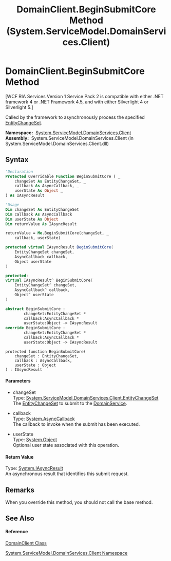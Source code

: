 ﻿---
title: DomainClient.BeginSubmitCore Method  (System.ServiceModel.DomainServices.Client)
TOCTitle: BeginSubmitCore Method
ms:assetid: M:System.ServiceModel.DomainServices.Client.DomainClient.BeginSubmitCore(System.ServiceModel.DomainServices.Client.EntityChangeSet,System.AsyncCallback,System.Object)
ms:mtpsurl: https://msdn.microsoft.com/en-us/library/system.servicemodel.domainservices.client.domainclient.beginsubmitcore(v=VS.91)
ms:contentKeyID: 28755629
ms.date: 01/27/2012
mtps_version: v=VS.91
f1_keywords:
- System.ServiceModel.DomainServices.Client.DomainClient.BeginSubmitCore
dev_langs:
- CSharp
- JScript
- VB
- FSharp
- c++
api_location:
- System.ServiceModel.DomainServices.Client.dll
api_name:
- System.ServiceModel.DomainServices.Client.DomainClient.BeginSubmitCore
api_type:
- Managed
topic_type:
- apiref
- kbSyntax
product_family_name: VS
ROBOTS: INDEX,FOLLOW
---

# DomainClient.BeginSubmitCore Method

\[WCF RIA Services Version 1 Service Pack 2 is compatible with either .NET framework 4 or .NET Framework 4.5, and with either Silverlight 4 or Silverlight 5.\]

Called by the framework to asynchronously process the specified [EntityChangeSet](ff422483\(v=vs.91\).md).

**Namespace:**  [System.ServiceModel.DomainServices.Client](ff422479\(v=vs.91\).md)  
**Assembly:**  System.ServiceModel.DomainServices.Client (in System.ServiceModel.DomainServices.Client.dll)

## Syntax

``` vb
'Declaration
Protected Overridable Function BeginSubmitCore ( _
    changeSet As EntityChangeSet, _
    callback As AsyncCallback, _
    userState As Object _
) As IAsyncResult
```

``` vb
'Usage
Dim changeSet As EntityChangeSet
Dim callback As AsyncCallback
Dim userState As Object
Dim returnValue As IAsyncResult

returnValue = Me.BeginSubmitCore(changeSet, _
    callback, userState)
```

``` csharp
protected virtual IAsyncResult BeginSubmitCore(
    EntityChangeSet changeSet,
    AsyncCallback callback,
    Object userState
)
```

``` c++
protected:
virtual IAsyncResult^ BeginSubmitCore(
    EntityChangeSet^ changeSet, 
    AsyncCallback^ callback, 
    Object^ userState
)
```

``` fsharp
abstract BeginSubmitCore : 
        changeSet:EntityChangeSet * 
        callback:AsyncCallback * 
        userState:Object -> IAsyncResult 
override BeginSubmitCore : 
        changeSet:EntityChangeSet * 
        callback:AsyncCallback * 
        userState:Object -> IAsyncResult 
```

``` jscript
protected function BeginSubmitCore(
    changeSet : EntityChangeSet, 
    callback : AsyncCallback, 
    userState : Object
) : IAsyncResult
```

#### Parameters

  - changeSet  
    Type: [System.ServiceModel.DomainServices.Client.EntityChangeSet](ff422483\(v=vs.91\).md)  
    The [EntityChangeSet](ff422483\(v=vs.91\).md) to submit to the [DomainService](ff422911\(v=vs.91\).md).  

<!-- end list -->

  - callback  
    Type: [System.AsyncCallback](https://msdn.microsoft.com/en-us/library/ckbe7yh5)  
    The callback to invoke when the submit has been executed.  

<!-- end list -->

  - userState  
    Type: [System.Object](https://msdn.microsoft.com/en-us/library/e5kfa45b)  
    Optional user state associated with this operation.  

#### Return Value

Type: [System.IAsyncResult](https://msdn.microsoft.com/en-us/library/ft8a6455)  
An asynchronous result that identifies this submit request.  

## Remarks

When you override this method, you should not call the base method.

## See Also

#### Reference

[DomainClient Class](ff422792\(v=vs.91\).md)

[System.ServiceModel.DomainServices.Client Namespace](ff422479\(v=vs.91\).md)

